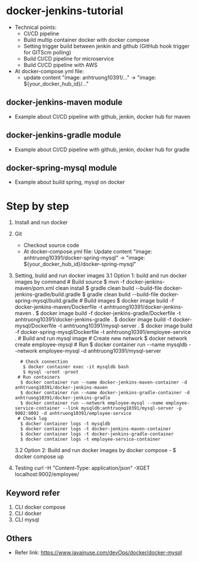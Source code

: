 # docker-jenkins-tutorial
  * Technical points:
    * CI/CD pipeline
    * Build multip container docker with docker compose
    * Setting trigger build between jenkin and github (GitHub hook trigger for GITScm polling)
    * Build CI/CD pipeline for microservice
    * Build CI/CD pipeline with AWS
  * At docker-compose.yml file:
    * update content "image: anhtruong10391/..." -> "image: ${your_docker_hub_id}/..."
## docker-jenkins-maven module
  * Example about CI/CD pipeline with github, jenkin, docker hub for maven
## docker-jenkins-gradle module
  * Example about CI/CD pipeline with github, jenkin, docker hub for gradle
## docker-spring-mysql module
  * Example about build spring, mysql on docker
# Step by step
1. Install and run docker
2. Git
   - Checkout source code
   - At docker-compose.yml file:
     Update content "image: anhtruong10391/docker-spring-mysql" -> "image: ${your_docker_hub_id}/docker-spring-mysql"
3. Setting, build and run docker images
  3.1 Option 1: build and run docker images by command
        # Build source
         $ mvn -f docker-jenkins-maven/pom.xml clean install
         $ gradle clean build --build-file docker-jenkins-gradle/build.gradle
         $ gradle clean build --build-file docker-spring-mysql/build.gradle
        # Build images
         $ docker image build -f docker-jenkins-maven/Dockerfile -t anhtruong10391/docker-jenkins-maven .
         $ docker image build -f docker-jenkins-gradle/Dockerfile -t anhtruong10391/docker-jenkins-gradle .
         $ docker image build -f docker-mysql/Dockerfile -t anhtruong10391/mysql-server .
         $ docker image build -f docker-spring-mysql/Dockerfile -t anhtruong10391/employee-service .
        # Build and run mysql image
         # Create new network
          $ docker network create employee-mysql
         # Run
          $ docker container run --name mysqldb --network employee-mysql -d anhtruong10391/mysql-server

         # Check connection
          $ docker container exec -it mysqldb bash
          $ mysql -uroot -proot
        # Run containers
         $ docker container run --name docker-jenkins-maven-container -d  anhtruong10391/docker-jenkins-maven
         $ docker container run --name docker-jenkins-gradle-container -d anhtruong10391/docker-jenkins-gradle
         $ docker container run --network employee-mysql --name employee-service-container --link mysqldb:anhtruong10391/mysql-server -p 9002:9002 -d anhtruong10391/employee-service
        # Check log
         $ docker container logs -t mysqldb
         $ docker container logs -t docker-jenkins-maven-container
         $ docker container logs -t docker-jenkins-gradle-container 
         $ docker container logs -t employee-service-container
    3.2 Option 2: Build and run docker images by docker compose
        - $ docker compose up
4. Testing
   curl -H "Content-Type: application/json" -XGET localhost:9002/employee/
## Keyword refer
1. CLI docker compose
2. CLI docker
3. CLI mysql
## Others
* Refer link: https://www.javainuse.com/devOps/docker/docker-mysql

